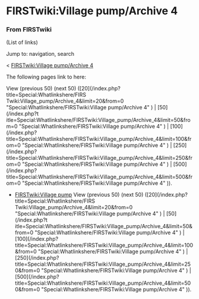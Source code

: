 # FIRSTwiki:Village pump/Archive 4

### From FIRSTwiki

(List of links)

Jump to: navigation, search

&lt; [FIRSTwiki:Village pump/Archive
4](/index.php?title=FIRSTwiki:Village_pump/Archive_4&redirect=no
"FIRSTwiki:Village pump/Archive 4" )  

The following pages link to here:

View (previous 50) (next 50) ([20](/index.php?title=Special:Whatlinkshere/FIRS
Twiki:Village_pump/Archive_4&limit=20&from=0
"Special:Whatlinkshere/FIRSTwiki:Village pump/Archive 4" ) | [50](/index.php?t
itle=Special:Whatlinkshere/FIRSTwiki:Village_pump/Archive_4&limit=50&from=0
"Special:Whatlinkshere/FIRSTwiki:Village pump/Archive 4" ) | [100](/index.php?
title=Special:Whatlinkshere/FIRSTwiki:Village_pump/Archive_4&limit=100&from=0
"Special:Whatlinkshere/FIRSTwiki:Village pump/Archive 4" ) | [250](/index.php?
title=Special:Whatlinkshere/FIRSTwiki:Village_pump/Archive_4&limit=250&from=0
"Special:Whatlinkshere/FIRSTwiki:Village pump/Archive 4" ) | [500](/index.php?
title=Special:Whatlinkshere/FIRSTwiki:Village_pump/Archive_4&limit=500&from=0
"Special:Whatlinkshere/FIRSTwiki:Village pump/Archive 4" )).

  * [FIRSTwiki:Village pump](FIRSTwiki:Village_pump "FIRSTwiki:Village pump" )
View (previous 50) (next 50) ([20](/index.php?title=Special:Whatlinkshere/FIRS
Twiki:Village_pump/Archive_4&limit=20&from=0
"Special:Whatlinkshere/FIRSTwiki:Village pump/Archive 4" ) | [50](/index.php?t
itle=Special:Whatlinkshere/FIRSTwiki:Village_pump/Archive_4&limit=50&from=0
"Special:Whatlinkshere/FIRSTwiki:Village pump/Archive 4" ) | [100](/index.php?
title=Special:Whatlinkshere/FIRSTwiki:Village_pump/Archive_4&limit=100&from=0
"Special:Whatlinkshere/FIRSTwiki:Village pump/Archive 4" ) | [250](/index.php?
title=Special:Whatlinkshere/FIRSTwiki:Village_pump/Archive_4&limit=250&from=0
"Special:Whatlinkshere/FIRSTwiki:Village pump/Archive 4" ) | [500](/index.php?
title=Special:Whatlinkshere/FIRSTwiki:Village_pump/Archive_4&limit=500&from=0
"Special:Whatlinkshere/FIRSTwiki:Village pump/Archive 4" )).

